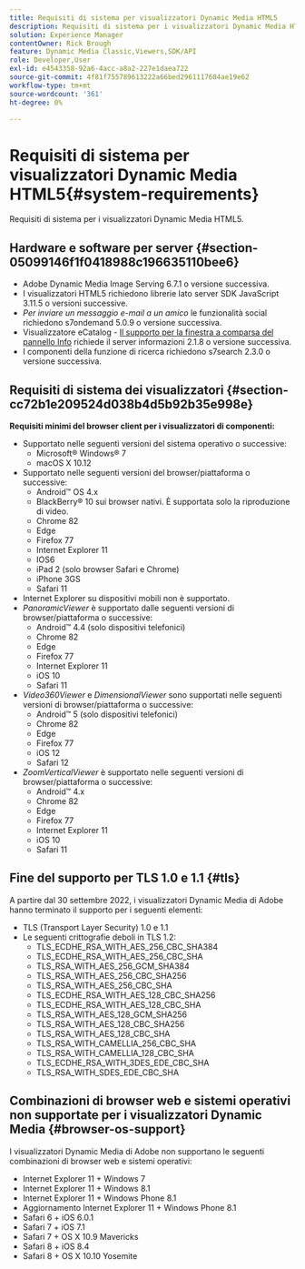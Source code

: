 ```yaml
---
title: Requisiti di sistema per visualizzatori Dynamic Media HTML5
description: Requisiti di sistema per i visualizzatori Dynamic Media HTML5.
solution: Experience Manager
contentOwner: Rick Brough
feature: Dynamic Media Classic,Viewers,SDK/API
role: Developer,User
exl-id: e4543358-92a6-4acc-a8a2-227e1daea722
source-git-commit: 4f81f755789613222a66bed2961117604ae19e62
workflow-type: tm+mt
source-wordcount: '361'
ht-degree: 0%

---
```


# Requisiti di sistema per visualizzatori Dynamic Media HTML5{#system-requirements}

Requisiti di sistema per i visualizzatori Dynamic Media HTML5.

<!-- Updated March 03, 2022 Contact is now Deepa Gupta -->

<!-- Updated April 06, 2021 from https://wiki.corp.adobe.com/pages/viewpage.action?spaceKey=scene7qa&title=s7Viewers%2C+S7SDK%2C+S7OnDemand+Release+Notes - Contact is Sasha -->

## Hardware e software per server {#section-05099146f1f0418988c196635110bee6}

<!-- Updated March 03, 2022 Contact is now Deepa Gupta -->

* Adobe Dynamic Media Image Serving 6.7.1 o versione successiva.
* I visualizzatori HTML5 richiedono librerie lato server SDK JavaScript 3.11.5 o versioni successive.
* *Per inviare un messaggio e-mail a un amico* le funzionalità social richiedono s7ondemand 5.0.9 o versione successiva.
* Visualizzatore eCatalog - [Il supporto per la finestra a comparsa del pannello Info](/help/aem-viewers-ref/c-html5-s7-aem-asset-viewers/c-html5-20-ecatalog-viewer-about/c-html5-20-ecatalog-viewer-customizingviewer/r-html5-ecatalog-viewer-20-customize-infopanelpopup.md) richiede il server informazioni 2.1.8 o versione successiva.
* I componenti della funzione di ricerca richiedono s7search 2.3.0 o versione successiva.

## Requisiti di sistema dei visualizzatori {#section-cc72b1e209524d038b4d5b92b35e998e}

**Requisiti minimi del browser client per i visualizzatori di componenti:**

* Supportato nelle seguenti versioni del sistema operativo o successive:
   * Microsoft® Windows® 7
   * macOS X 10.12
* Supportato nelle seguenti versioni del browser/piattaforma o successive:
   * Android™ OS 4.x
   * BlackBerry® 10 sui browser nativi. È supportata solo la riproduzione di video.
   * Chrome 82
   * Edge
   * Firefox 77
   * Internet Explorer 11
   * IOS6
   * iPad 2 (solo browser Safari e Chrome)
   * iPhone 3GS
   * Safari 11
* Internet Explorer su dispositivi mobili non è supportato.
* *PanoramicViewer* è supportato dalle seguenti versioni di browser/piattaforma o successive:
   * Android™ 4.4 (solo dispositivi telefonici)
   * Chrome 82
   * Edge
   * Firefox 77
   * Internet Explorer 11
   * iOS 10
   * Safari 11
* *Video360Viewer* e *DimensionalViewer* sono supportati nelle seguenti versioni di browser/piattaforma o successive:
   * Android™ 5 (solo dispositivi telefonici)
   * Chrome 82
   * Edge
   * Firefox 77
   * iOS 12
   * Safari 12
* *ZoomVerticalViewer* è supportato nelle seguenti versioni di browser/piattaforma o successive:
   * Android™ 4.x
   * Chrome 82
   * Edge
   * Firefox 77
   * Internet Explorer 11
   * iOS 10
   * Safari 11

## Fine del supporto per TLS 1.0 e 1.1 {#tls}

<!-- CQDOC-19433 -->

A partire dal 30 settembre 2022, i visualizzatori Dynamic Media di Adobe hanno terminato il supporto per i seguenti elementi:

* TLS (Transport Layer Security) 1.0 e 1.1
* Le seguenti crittografie deboli in TLS 1.2:
   * TLS_ECDHE_RSA_WITH_AES_256_CBC_SHA384
   * TLS_ECDHE_RSA_WITH_AES_256_CBC_SHA
   * TLS_RSA_WITH_AES_256_GCM_SHA384
   * TLS_RSA_WITH_AES_256_CBC_SHA256
   * TLS_RSA_WITH_AES_256_CBC_SHA
   * TLS_ECDHE_RSA_WITH_AES_128_CBC_SHA256
   * TLS_ECDHE_RSA_WITH_AES_128_CBC_SHA
   * TLS_RSA_WITH_AES_128_GCM_SHA256
   * TLS_RSA_WITH_AES_128_CBC_SHA256
   * TLS_RSA_WITH_AES_128_CBC_SHA
   * TLS_RSA_WITH_CAMELLIA_256_CBC_SHA
   * TLS_RSA_WITH_CAMELLIA_128_CBC_SHA
   * TLS_ECDHE_RSA_WITH_3DES_EDE_CBC_SHA
   * TLS_RSA_WITH_SDES_EDE_CBC_SHA

## Combinazioni di browser web e sistemi operativi non supportate per i visualizzatori Dynamic Media {#browser-os-support}

<!-- CQDOC-19433 -->

I visualizzatori Dynamic Media di Adobe non supportano le seguenti combinazioni di browser web e sistemi operativi:

* Internet Explorer 11 + Windows 7
* Internet Explorer 11 + Windows 8.1
* Internet Explorer 11 + Windows Phone 8.1
* Aggiornamento Internet Explorer 11 + Windows Phone 8.1
* Safari 6 + iOS 6.0.1
* Safari 7 + iOS 7.1
* Safari 7 + OS X 10.9 Mavericks
* Safari 8 + iOS 8.4
* Safari 8 + OS X 10.10 Yosemite

<!-- CQDOC-19433 -->

<!-- 
NOTE
Effective September 30, 2018, Adobe Dynamic Media Classic Viewers ended support of Transport Layer Security 1.0 (TLS 1.0). As such, Dynamic Media Classic no longer supports viewers on the following browsers/platforms that support TLS 1.0 (Adobe recommends using TLS 1.2 or later):

* Android&trade; 2.3.7
* Android&trade; 4.0.4
* Android&trade; 4.1.1
* Android&trade; 4.2.2
* Android&trade; 4.3
* Internet Explorer 7 on Window Vista&reg;
* Internet Explorer 8 on Windows&reg; XP
* Internet Explorer 8-10 on Windows&reg; 7
* Internet Explorer 10 on Windows&reg; Phone 8.0
* Safari 5.1.9 on Apple OS X 10.6.8
* Safari 6.0.4 on Apple OS X 10.8.4
* Java&trade; 6u45
* Java&trade; 7u25
* OpenSSL 0.9.8y
* Baidu January 2015

NOTE
FLASH VIEWERS END-OF-LIFE — Effective January 31, 2017, Adobe Dynamic Media Classic officially ended support for the Flash viewer platform. -->


